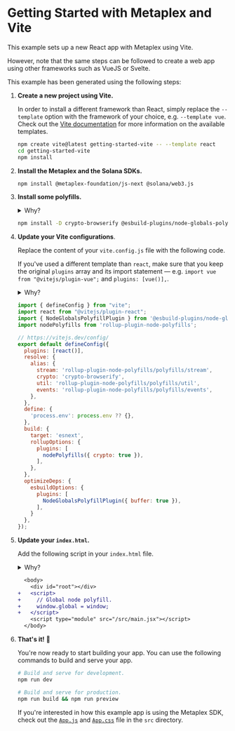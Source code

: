 # Getting Started with Metaplex and Vite

This example sets up a new React app with Metaplex using Vite.

However, note that the same steps can be followed to create a web app using other frameworks such as VueJS or Svelte.

This example has been generated using the following steps:

1. **Create a new project using Vite.**

    In order to install a different framework than React, simply replace the `--template` option with the framework of your choice, e.g. `--template vue`. Check out the [Vite documentation](https://vitejs.dev/guide/#scaffolding-your-first-vite-project) for more information on the available templates.

    ```sh
    npm create vite@latest getting-started-vite -- --template react
    cd getting-started-vite
    npm install
    ```

2. **Install the Metaplex and the Solana SDKs.**

    ```sh
    npm install @metaplex-foundation/js-next @solana/web3.js
    ```

3. **Install some polyfills.**

    <details>
      <summary>Why?</summary>
      Some dependencies of the Metaplex SDK are still relying on NPM packages that are not available in the browser. To make sure that the Metaplex SDK works in the browser, we need to install some polyfills. Note that we are installing some polyfills via rollup plugins since Vite uses rollup under the hood the bundle for production.
    </details>

    ```sh
    npm install -D crypto-browserify @esbuild-plugins/node-globals-polyfill rollup-plugin-node-polyfills
    ```

4. **Update your Vite configurations**.

    Replace the content of your `vite.config.js` file with the following code.

    If you've used a different template than `react`, make sure that you keep the original `plugins` array and its import statement — e.g. `import vue from "@vitejs/plugin-vue";` and `plugins: [vue()],`.

    <details>
      <summary>Why?</summary>
      The main goal of all these changes is to polyfill NPM packages that are not available in the browser. The configuration updates look slightly confusing because we have to polyfill differently for development and production. That's because Vite uses rollup under the hood to bundle the application for production but does not bundle your application at all in development.
    </details>

    ```js
    import { defineConfig } from "vite";
    import react from "@vitejs/plugin-react";
    import { NodeGlobalsPolyfillPlugin } from '@esbuild-plugins/node-globals-polyfill'
    import nodePolyfills from 'rollup-plugin-node-polyfills';

    // https://vitejs.dev/config/
    export default defineConfig({
      plugins: [react()],
      resolve: {
        alias: {
          stream: 'rollup-plugin-node-polyfills/polyfills/stream',
          crypto: 'crypto-browserify',
          util: 'rollup-plugin-node-polyfills/polyfills/util',
          events: 'rollup-plugin-node-polyfills/polyfills/events',
        },
      },
      define: {
        'process.env': process.env ?? {},
      },
      build: {
        target: 'esnext',
        rollupOptions: {
          plugins: [
            nodePolyfills({ crypto: true }),
          ],
        },
      },
      optimizeDeps: {
        esbuildOptions: {
          plugins: [
            NodeGlobalsPolyfillPlugin({ buffer: true }),
          ],
        }
      },
    });
    ```

5. **Update your `index.html`.**

    Add the following script in your `index.html` file.

    <details>
      <summary>Why?</summary>
      This will polyfill the missing `global` object in the browser when running the application in development.
      I really wish we didn't have to do this but there seem to be no Vite plugin available for that purpose.
    </details>

    ```diff
      <body>
        <div id="root"></div>
    +   <script>
    +     // Global node polyfill.
    +     window.global = window;
    +   </script>
        <script type="module" src="/src/main.jsx"></script>
      </body>
    ```

7. **That's it!** 🎉

    You're now ready to start building your app. You can use the following commands to build and serve your app.

    ```sh
    # Build and serve for development.
    npm run dev

    # Build and serve for production.
    npm run build && npm run preview
    ```

    If you're interested in how this example app is using the Metaplex SDK, check out the [`App.js`](./src/App.js) and [`App.css`](./src/App.css) file in the `src` directory.
